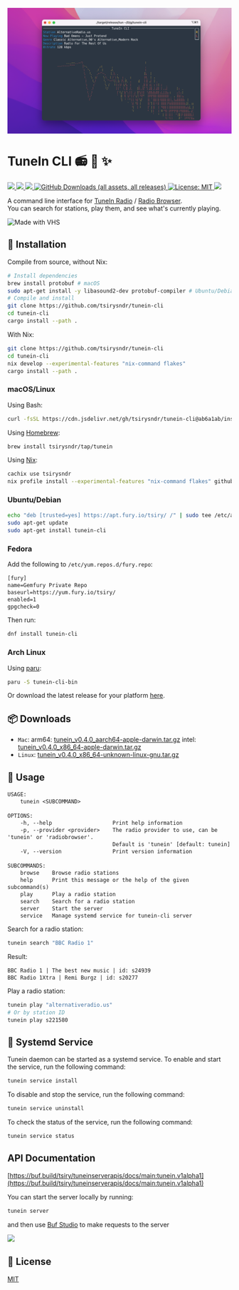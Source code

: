
![Cover](./.github/assets/preview.png)

# TuneIn CLI 📻 🎵 ✨

<p>
  <a href="https://flakehub.com/flake/tsirysndr/tunein-cli" target="_blank">
    <img src="https://img.shields.io/endpoint?url=https://flakehub.com/f/tsirysndr/tunein-cli/badge" />
  </a>
  <a href="https://crates.io/crates/tunein-cli" target="_blank">
    <img src="https://img.shields.io/crates/v/tunein-cli.svg" />
  </a>
  <a href="https://crates.io/crates/tunein-cli" target="_blank">
    <img src="https://img.shields.io/crates/dr/tunein-cli" />
  </a>
  <a href="#">
    <img alt="GitHub Downloads (all assets, all releases)" src="https://img.shields.io/github/downloads/tsirysndr/tunein-cli/total" />
  </a>
  <a href="LICENSE" target="./LICENSE">
    <img alt="License: MIT" src="https://img.shields.io/badge/License-MIT-blue.svg" />
  </a>
  <a href="https://github.com/tsirysndr/tunein-cli/actions/workflows/ci.yml">
    <img src="https://github.com/tsirysndr/tunein-cli/actions/workflows/ci.yml/badge.svg" />
  </a>
</p>

A command line interface for [TuneIn Radio](https://tunein.com) / [Radio Browser](https://www.radio-browser.info/).<br />
You can search for stations, play them, and see what's currently playing.

![Made with VHS](https://vhs.charm.sh/vhs-4UhZFFRvVAuaZnapZUlp6R.gif)

## 🚚 Installation

Compile from source, without Nix:

```bash
# Install dependencies
brew install protobuf # macOS
sudo apt-get install -y libasound2-dev protobuf-compiler # Ubuntu/Debian
# Compile and install
git clone https://github.com/tsirysndr/tunein-cli
cd tunein-cli
cargo install --path .
```

With Nix:

```bash
git clone https://github.com/tsirysndr/tunein-cli
cd tunein-cli
nix develop --experimental-features "nix-command flakes"
cargo install --path .
```

### macOS/Linux

Using Bash:

```bash
curl -fsSL https://cdn.jsdelivr.net/gh/tsirysndr/tunein-cli@ab6a1ab/install.sh | bash
```

Using [Homebrew](https://brew.sh):

```bash
brew install tsirysndr/tap/tunein
```

Using [Nix](https://nixos.org/nix/):

```bash
cachix use tsirysndr
nix profile install --experimental-features "nix-command flakes" github:tsirysndr/tunein-cli
```

### Ubuntu/Debian

```bash
echo "deb [trusted=yes] https://apt.fury.io/tsiry/ /" | sudo tee /etc/apt/sources.list.d/fury.list
sudo apt-get update
sudo apt-get install tunein-cli
```

### Fedora

Add the following to `/etc/yum.repos.d/fury.repo`:

```
[fury]
name=Gemfury Private Repo
baseurl=https://yum.fury.io/tsiry/
enabled=1
gpgcheck=0
```

Then run:
```bash
dnf install tunein-cli
```

### Arch Linux
Using [paru](https://github.com/Morganamilo/paru):

```bash
paru -S tunein-cli-bin
```

Or download the latest release for your platform [here](https://github.com/tsirysndr/tunein-cli/releases).

## 📦 Downloads
- `Mac`: arm64: [tunein_v0.4.0_aarch64-apple-darwin.tar.gz](https://github.com/tsirysndr/tunein-cli/releases/download/v0.4.0/tunein_v0.4.0_aarch64-apple-darwin.tar.gz) intel: [tunein_v0.4.0_x86_64-apple-darwin.tar.gz](https://github.com/tsirysndr/tunein-cli/releases/download/v0.4.0/tunein_v0.4.0_x86_64-apple-darwin.tar.gz)
- `Linux`: [tunein_v0.4.0_x86_64-unknown-linux-gnu.tar.gz](https://github.com/tsirysndr/tunein-cli/releases/download/v0.4.0/tunein_v0.4.0_x86_64-unknown-linux-gnu.tar.gz)

## 🚀 Usage
```
USAGE:
    tunein <SUBCOMMAND>

OPTIONS:
    -h, --help                   Print help information
    -p, --provider <provider>    The radio provider to use, can be 'tunein' or 'radiobrowser'.
                                 Default is 'tunein' [default: tunein]
    -V, --version                Print version information

SUBCOMMANDS:
    browse    Browse radio stations
    help      Print this message or the help of the given subcommand(s)
    play      Play a radio station
    search    Search for a radio station
    server    Start the server
    service   Manage systemd service for tunein-cli server
```

Search for a radio station:
```bash
tunein search "BBC Radio 1"
```
Result:
```
BBC Radio 1 | The best new music | id: s24939
BBC Radio 1Xtra | Remi Burgz | id: s20277
```

Play a radio station:
```bash
tunein play "alternativeradio.us"
# Or by station ID
tunein play s221580
```

## 🧙 Systemd Service

Tunein daemon can be started as a systemd service. To enable and start the service, run the following command:

```bash
tunein service install
```

To disable and stop the service, run the following command:

```bash
tunein service uninstall
```

To check the status of the service, run the following command:

```bash
tunein service status
```


## API Documentation
[https://buf.build/tsiry/tuneinserverapis/docs/main:tunein.v1alpha1](https://buf.build/tsiry/tuneinserverapis/docs/main:tunein.v1alpha1)

You can start the server locally by running:
```bash
tunein server
```

and then use [Buf Studio](https://studio.buf.build/tsiry/tuneinserverapis?selectedProtocol=grpc-web&target=http%3A%2F%2Flocalhost%3A8090) to make requests to the server

<img src="./api.png" />


## 📝 License
[MIT](LICENSE)
